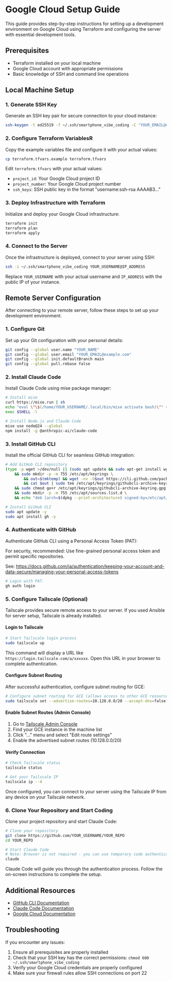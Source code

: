 # Google Cloud Setup Guide

This guide provides step-by-step instructions for setting up a development environment on Google Cloud using Terraform and configuring the server with essential development tools.

## Prerequisites

- Terraform installed on your local machine
- Google Cloud account with appropriate permissions
- Basic knowledge of SSH and command line operations

## Local Machine Setup

### 1. Generate SSH Key

Generate an SSH key pair for secure connection to your cloud instance:

```bash
ssh-keygen -t ed25519 -f ~/.ssh/smartphone_vibe_coding -C "YOUR_EMAIL@example.com"
```

### 2. Configure Terraform VariablesR

Copy the example variables file and configure it with your actual values:

```bash
cp terraform.tfvars.example terraform.tfvars
```

Edit `terraform.tfvars` with your actual values:
- `project_id`: Your Google Cloud project ID
- `project_number`: Your Google Cloud project number
- `ssh_keys`: SSH public key in the format "username:ssh-rsa AAAAB3..."

### 3. Deploy Infrastructure with Terraform

Initialize and deploy your Google Cloud infrastructure:

```bash
terraform init
terraform plan
terraform apply
```

### 4. Connect to the Server

Once the infrastructure is deployed, connect to your server using SSH:

```bash
ssh -i ~/.ssh/smartphone_vibe_coding YOUR_USERNAME@IP_ADDRESS
```

Replace `YOUR_USERNAME` with your actual username and `IP_ADDRESS` with the public IP of your instance.

## Remote Server Configuration

After connecting to your remote server, follow these steps to set up your development environment.

### 1. Configure Git

Set up your Git configuration with your personal details:

```bash
git config --global user.name "YOUR_NAME"
git config --global user.email "YOUR_EMAIL@example.com"
git config --global init.defaultBranch main
git config --global pull.rebase false
```

### 2. Install Claude Code

Install Claude Code using mise package manager:

```bash
# Install mise
curl https://mise.run | sh
echo "eval \"\$(/home/YOUR_USERNAME/.local/bin/mise activate bash)\"" >> ~/.bashrc
exec $SHELL -l

# Install Node.js and Claude Code
mise use node@24 --global
npm install -g @anthropic-ai/claude-code
```

### 3. Install GitHub CLI

Install the official GitHub CLI for seamless GitHub integration:

```bash
# Add GitHub CLI repository
(type -p wget >/dev/null || (sudo apt update && sudo apt-get install wget -y)) \
	&& sudo mkdir -p -m 755 /etc/apt/keyrings \
        && out=$(mktemp) && wget -nv -O$out https://cli.github.com/packages/githubcli-archive-keyring.gpg \
        && cat $out | sudo tee /etc/apt/keyrings/githubcli-archive-keyring.gpg > /dev/null \
	&& sudo chmod go+r /etc/apt/keyrings/githubcli-archive-keyring.gpg \
	&& sudo mkdir -p -m 755 /etc/apt/sources.list.d \
	&& echo "deb [arch=$(dpkg --print-architecture) signed-by=/etc/apt/keyrings/githubcli-archive-keyring.gpg] https://cli.github.com/packages stable main" | sudo tee /etc/apt/sources.list.d/github-cli.list > /dev/null

# Install GitHub CLI
sudo apt update -y
sudo apt install gh -y
```

### 4. Authenticate with GitHub

Authenticate GitHub CLI using a Personal Access Token (PAT):

For security, recommended: Use fine-grained personal access token and permit specific repositories.

See: https://docs.github.com/ja/authentication/keeping-your-account-and-data-secure/managing-your-personal-access-tokens

```bash
# Login with PAT.
gh auth login
```

### 5. Configure Tailscale (Optional)

Tailscale provides secure remote access to your server. If you used Ansible for server setup, Tailscale is already installed.

#### Login to Tailscale

```bash
# Start Tailscale login process
sudo tailscale up
```

This command will display a URL like `https://login.tailscale.com/a/xxxxxx`. Open this URL in your browser to complete authentication.

#### Configure Subnet Routing

After successful authentication, configure subnet routing for GCE:

```bash
# Configure subnet routing for GCE (allows access to other GCE resources)
sudo tailscale set --advertise-routes=10.128.0.0/20 --accept-dns=false
```

#### Enable Subnet Routes (Admin Console)

1. Go to [Tailscale Admin Console](https://login.tailscale.com/admin/machines)
2. Find your GCE instance in the machine list
3. Click "..." menu and select "Edit route settings"
4. Enable the advertised subnet routes (10.128.0.0/20)

#### Verify Connection

```bash
# Check Tailscale status
tailscale status

# Get your Tailscale IP
tailscale ip --4
```

Once configured, you can connect to your server using the Tailscale IP from any device on your Tailscale network.

### 6. Clone Your Repository and Start Coding

Clone your project repository and start Claude Code:

```bash
# Clone your repository
git clone https://github.com/YOUR_USERNAME/YOUR_REPO
cd YOUR_REPO

# Start Claude Code
# Note: Browser is not required - you can use temporary code authentication
claude
```

Claude Code will guide you through the authentication process. Follow the on-screen instructions to complete the setup.

## Additional Resources

- [GitHub CLI Documentation](https://cli.github.com/manual/)
- [Claude Code Documentation](https://docs.anthropic.com/claude-code)
- [Google Cloud Documentation](https://cloud.google.com/docs)

## Troubleshooting

If you encounter any issues:

1. Ensure all prerequisites are properly installed
2. Check that your SSH key has the correct permissions: `chmod 600 ~/.ssh/smartphone_vibe_coding`
3. Verify your Google Cloud credentials are properly configured
4. Make sure your firewall rules allow SSH connections on port 22
